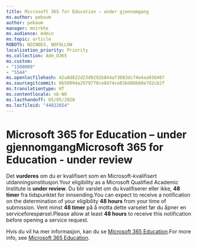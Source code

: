 ```yaml
---
title: Microsoft 365 for Education – under gjennomgang
ms.author: pebaum
author: pebaum
manager: mnirkhe
ms.audience: Admin
ms.topic: article
ROBOTS: NOINDEX, NOFOLLOW
localization_priority: Priority
ms.collection: Adm_O365
ms.custom:
- "1500009"
- "5544"
ms.openlocfilehash: 42a8d822d23d9292b844af3683dcf4e4aa936407
ms.sourcegitcommit: 8b50994a2979778ce8474ce83bd86b60e7d2cb2f
ms.translationtype: HT
ms.contentlocale: nb-NO
ms.lasthandoff: 05/05/2020
ms.locfileid: "44022654"
---
```

# <a name="microsoft-365-for-education---under-review"></a><span data-ttu-id="cc0f8-102">Microsoft 365 for Education – under gjennomgang</span><span class="sxs-lookup"><span data-stu-id="cc0f8-102">Microsoft 365 for Education - under review</span></span>

<span data-ttu-id="cc0f8-103">Det **vurderes** om du er kvalifisert som en Microsoft-kvalifisert utdanningsinstitusjon.</span><span class="sxs-lookup"><span data-stu-id="cc0f8-103">Your eligibility as a Microsoft Qualified Academic Institute is **under review**.</span></span> <span data-ttu-id="cc0f8-104">Du blir varslet om du kvalifiserer eller ikke, **48 timer** fra tidspunktet for innsending.</span><span class="sxs-lookup"><span data-stu-id="cc0f8-104">You can expect to receive a notification on the determination of your eligibility **48 hours** from your time of submission.</span></span> <span data-ttu-id="cc0f8-105">Vent minst **48 timer** på å motta dette varselet før du åpner en serviceforespørsel.</span><span class="sxs-lookup"><span data-stu-id="cc0f8-105">Please allow at least **48 hours** to receive this notification before opening a service request.</span></span>

<span data-ttu-id="cc0f8-106">Hvis du vil ha mer informasjon, kan du se [Microsoft 365 Education](https://www.microsoft.com/education/buy-license/microsoft365).</span><span class="sxs-lookup"><span data-stu-id="cc0f8-106">For more info, see [Microsoft 365 Education](https://www.microsoft.com/education/buy-license/microsoft365).</span></span>

